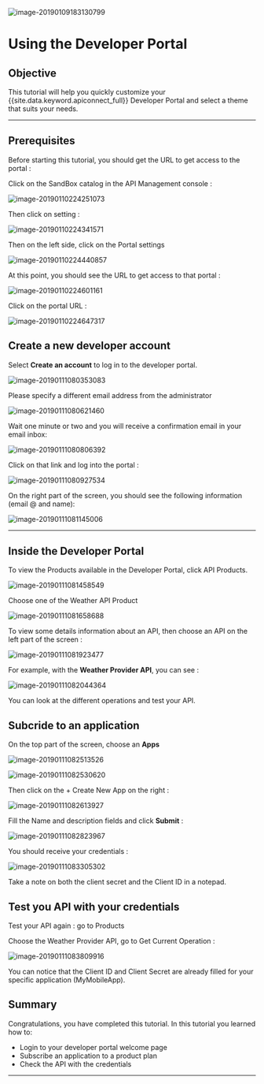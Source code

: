 

![image-20190109183130799](images/image-20190109183130799-7055090.png)



# Using the Developer Portal 


## Objective
This tutorial will help you quickly customize your {{site.data.keyword.apiconnect_full}} Developer Portal and select a theme that suits your needs.

---

## Prerequisites

Before starting this tutorial, you should get the URL to get access to the portal :

Click on the SandBox catalog in the API Management console :

![image-20190110224251073](images/image-20190110224251073-7156571.png)

Then click on setting :

![image-20190110224341571](images/image-20190110224341571-7156621.png)

Then on the left side, click on the Portal settings

![image-20190110224440857](images/image-20190110224440857-7156680.png)

At this point, you should see the URL to get access to that portal :

![image-20190110224601161](images/image-20190110224601161-7156761.png)

Click on the portal URL :

![image-20190110224647317](images/image-20190110224647317-7156807.png)





## Create a new developer account



Select **Create an account** to log in to the developer portal. 

![image-20190111080353083](images/image-20190111080353083-7190233.png)

Please specify a different email address from the administrator 

![image-20190111080621460](images/image-20190111080621460-7190381.png)

Wait one minute or two and you will receive a confirmation email in your email inbox:

![image-20190111080806392](images/image-20190111080806392-7190486.png)



Click on that link and log into the portal :

![image-20190111080927534](images/image-20190111080927534-7190567.png)



On the right part of the screen, you should see the following information (email @ and name):

![image-20190111081145006](images/image-20190111081145006-7190705.png)

---

## Inside the Developer Portal

To view the Products available in the Developer Portal, click API Products.

![image-20190111081458549](images/image-20190111081458549-7190898.png)



Choose one of the Weather API Product

![image-20190111081658688](images/image-20190111081658688-7191018.png)

To view some details information about an API, then choose an API on the left part of the screen :

![image-20190111081923477](images/image-20190111081923477-7191163.png)



For example, with the **Weather Provider API**, you can see :



![image-20190111082044364](images/image-20190111082044364-7191244.png)



You can look at the different operations and test your API.



## Subcride to an application

On the top part of the screen, choose an **Apps**

![image-20190111082513526](images/image-20190111082513526-7191513.png)

![image-20190111082530620](images/image-20190111082530620-7191530.png)

Then click on the + Create New App on the right :

![image-20190111082613927](images/image-20190111082613927-7191573.png)

Fill the Name and description fields and click **Submit** :

![image-20190111082823967](images/image-20190111082823967-7191703.png)

You should receive your credentials :

![image-20190111083305302](images/image-20190111083305302-7191985.png)



Take a note on both the client secret and the Client ID in a notepad.



## Test you API with your credentials

Test your API again : go to Products

Choose the Weather Provider API, go to Get Current Operation :

![image-20190111083809916](images/image-20190111083809916-7192289.png)



You can notice that the Client ID and Client Secret are already filled for your specific application (MyMobileApp).





## Summary
Congratulations, you have completed this tutorial. In this tutorial you learned how to:

* Login to your developer portal welcome page
* Subscribe an application to a product plan 
* Check the API with the credentials

---

